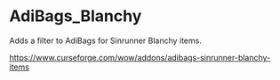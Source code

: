 # AdiBags_Blanchy
Adds a filter to AdiBags for Sinrunner Blanchy items.

https://www.curseforge.com/wow/addons/adibags-sinrunner-blanchy-items
